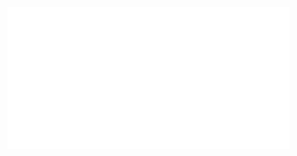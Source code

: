 <div align="center">
	<a href="https://www.youtube.com/watch?v=dDagv6SA8nw">
		<img src="https://github.com/SensehacK/SensehacK/raw/master/roo.svg?sanitize=true">
	</a>
</div>
